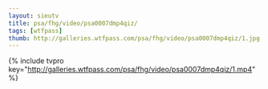```yaml
--- 
layout: sieutv
title: psa/fhg/video/psa0007dmp4qiz/
tags: [wtfpass]
thumb: http://galleries.wtfpass.com/psa/fhg/video/psa0007dmp4qiz/1.jpg
---
```

{% include tvpro key="http://galleries.wtfpass.com/psa/fhg/video/psa0007dmp4qiz/1.mp4" %} 
